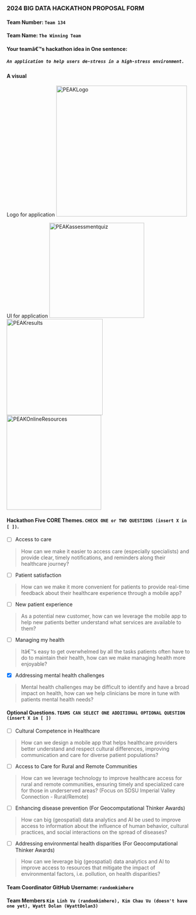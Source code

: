 ### 2024 BIG DATA HACKATHON PROPOSAL FORM

#### Team Number: `Team 134`  

#### Team Name: `The Winning Team`    
  
#### Your teamâ€™s hackathon idea in One sentence:
##### `An application to help users de-stress in a high-stress environment.`


#### A visual
Logo for application
<img width="358" alt="PEAKLogo" src="https://github.com/user-attachments/assets/e7a08912-70f2-4c0e-992b-332e7dc86db3">

UI for application
<img width="260" alt="PEAKassessmentquiz" src="https://github.com/user-attachments/assets/653c7982-3e1a-4fbf-ab14-c9fc14dd985e">
<img width="263" alt="PEAKresults" src="https://github.com/user-attachments/assets/868016b6-817e-4b14-95f0-c3d5b88fe831">
<img width="259" alt="PEAKOnlineResources" src="https://github.com/user-attachments/assets/9c38696a-5eb2-4a49-8e0c-cab555e97d02"> 

<!--
#### Theme: Enhancing Healthcareâ€™s Digital Front Door
#### - Digital solutions to help increase access, manage health, and improve patient satisfaction along the healthcare journey -  
-->

#### Hackathon Five CORE Themes. `CHECK ONE or TWO QUESTIONS (insert X in [ ])`.
- [ ] Access to care
> How can we make it easier to access care (especially specialists) and provide clear, timely notifications, and reminders along their healthcare journey?
- [ ] Patient satisfaction
> How can we make it more convenient for patients to provide real-time feedback about their healthcare experience through a mobile app?
- [ ] New patient experience
> As a potential new customer, how can we leverage the mobile app to help new patients better understand what services are available to them?
- [ ] Managing my health
> Itâ€™s easy to get overwhelmed by all the tasks patients often have to do to maintain their health, how can we make managing health more enjoyable?
- [X] Addressing mental health challenges
> Mental health challenges may be difficult to identify and have a broad impact on health, how can we help clinicians be more in tune with patients mental health needs?

#### Optional Questions. `TEAMS CAN SELECT ONE ADDITIONAL OPTIONAL QUESTION (insert X in [ ])`
- [ ] Cultural Competence in Healthcare
> How can we design a mobile app that helps healthcare providers better understand and respect cultural differences, improving communication and care for diverse patient populations?
- [ ] Access to Care for Rural and Remote Communities
> How can we leverage technology to improve healthcare access for rural and remote communities, ensuring timely and specialized care for those in underserved areas? (Focus on SDSU Imperial Valley Connection - Rural/Remote)
- [ ] Enhancing disease prevention (For Geocomputational Thinker Awards)
> How can big (geospatial) data analytics and AI be used to improve access to information about the influence of human behavior, cultural practices, and social interactions on the spread of diseases?
- [ ] Addressing environmental health disparities (For Geocomputational Thinker Awards)
> How can we leverage big (geospatial) data analytics and AI to improve access to resources that mitigate the impact of environmental factors, i.e. pollution, on health disparities?


#### Team Coordinator GitHub Username: `randomkimhere`

#### Team Members `Kim Linh Vu (randomkimhere), Kim Chau Vu (doesn't have one yet), Wyatt Dolan (WyattDolan3)`

